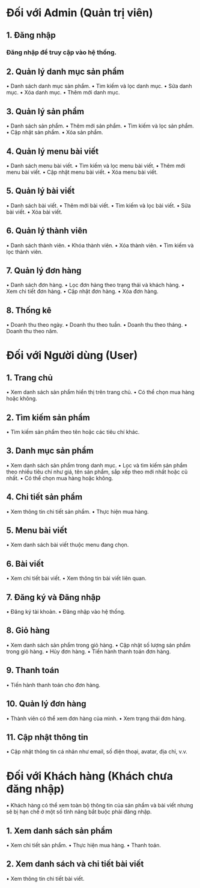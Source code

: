 # Đối với Admin (Quản trị viên)
## 1. Đăng nhập
###	Đăng nhập để truy cập vào hệ thống.
## 2. Quản lý danh mục sản phẩm
•	Danh sách danh mục sản phẩm.
•	Tìm kiếm và lọc danh mục.
•	Sửa danh mục.
•	Xóa danh mục.
•	Thêm mới danh mục.
## 3. Quản lý sản phẩm
•	Danh sách sản phẩm.
•	Thêm mới sản phẩm.
•	Tìm kiếm và lọc sản phẩm.
•	Cập nhật sản phẩm.
•	Xóa sản phẩm.
## 4. Quản lý menu bài viết
•	Danh sách menu bài viết.
•	Tìm kiếm và lọc menu bài viết.
•	Thêm mới menu bài viết.
•	Cập nhật menu bài viết.
•	Xóa menu bài viết.
## 5. Quản lý bài viết
•	Danh sách bài viết.
•	Thêm mới bài viết.
•	Tìm kiếm và lọc bài viết.
•	Sửa bài viết.
•	Xóa bài viết.
## 6. Quản lý thành viên
•	Danh sách thành viên.
•	Khóa thành viên.
•	Xóa thành viên.
•	Tìm kiếm và lọc thành viên.
## 7. Quản lý đơn hàng
•	Danh sách đơn hàng.
•	Lọc đơn hàng theo trạng thái và khách hàng.
•	Xem chi tiết đơn hàng.
•	Cập nhật đơn hàng.
•	Xóa đơn hàng.
## 8. Thống kê
•	Doanh thu theo ngày.
•	Doanh thu theo tuần.
•	Doanh thu theo tháng.
•	Doanh thu theo năm.
# Đối với Người dùng (User)
## 1. Trang chủ
•	Xem danh sách sản phẩm hiển thị trên trang chủ.
•	Có thể chọn mua hàng hoặc không.
## 2. Tìm kiếm sản phẩm
•	Tìm kiếm sản phẩm theo tên hoặc các tiêu chí khác.
## 3. Danh mục sản phẩm
•	Xem danh sách sản phẩm trong danh mục.
•	Lọc và tìm kiếm sản phẩm theo nhiều tiêu chí như giá, tên sản phẩm, sắp xếp theo mới nhất hoặc cũ nhất.
•	Có thể chọn mua hàng hoặc không.
## 4. Chi tiết sản phẩm
•	Xem thông tin chi tiết sản phẩm.
•	Thực hiện mua hàng.
## 5. Menu bài viết
•	Xem danh sách bài viết thuộc menu đang chọn.
## 6. Bài viết
•	Xem chi tiết bài viết.
•	Xem thông tin bài viết liên quan.
## 7. Đăng ký và Đăng nhập
•	Đăng ký tài khoản.
•	Đăng nhập vào hệ thống.
## 8. Giỏ hàng
•	Xem danh sách sản phẩm trong giỏ hàng.
•	Cập nhật số lượng sản phẩm trong giỏ hàng.
•	Hủy đơn hàng.
•	Tiến hành thanh toán đơn hàng.
## 9. Thanh toán
•	Tiến hành thanh toán cho đơn hàng.
## 10. Quản lý đơn hàng
•	Thành viên có thể xem đơn hàng của mình.
•	Xem trạng thái đơn hàng.
## 11. Cập nhật thông tin
•	Cập nhật thông tin cá nhân như email, số điện thoại, avatar, địa chỉ, v.v.
# Đối với Khách hàng (Khách chưa đăng nhập)
•	Khách hàng có thể xem toàn bộ thông tin của sản phẩm và bài viết nhưng sẽ bị hạn chế ở một số tính năng bắt buộc phải đăng nhập.
## 1. Xem danh sách sản phẩm
•	Xem chi tiết sản phẩm.
•	Thực hiện mua hàng.
•	Thanh toán.
## 2. Xem danh sách và chi tiết bài viết
•	Xem thông tin chi tiết bài viết.
